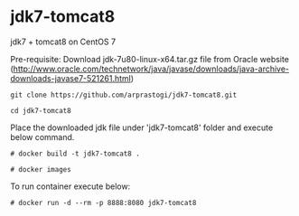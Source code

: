 # jdk7-tomcat8
jdk7 + tomcat8 on CentOS 7

Pre-requisite:
Download jdk-7u80-linux-x64.tar.gz file from Oracle website (http://www.oracle.com/technetwork/java/javase/downloads/java-archive-downloads-javase7-521261.html)

````
git clone https://github.com/arprastogi/jdk7-tomcat8.git

cd jdk7-tomcat8
````
Place the downloaded jdk file under 'jdk7-tomcat8' folder and execute below command.

````
# docker build -t jdk7-tomcat8 .

# docker images
````
To run container execute below:
````
# docker run -d --rm -p 8888:8080 jdk7-tomcat8
````
